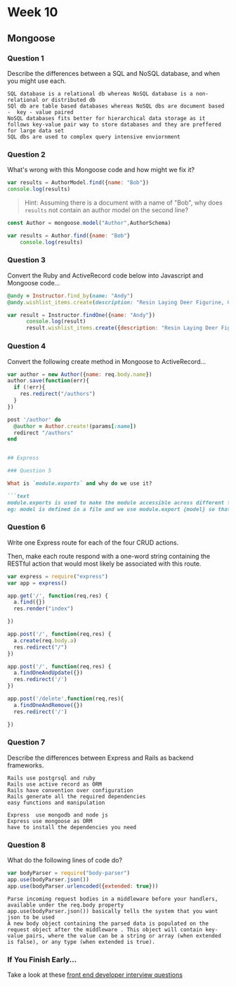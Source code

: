 # Week 10

## Mongoose

### Question 1

Describe the differences between a SQL and NoSQL database, and when you might use each.

```text
SQL database is a relational db whereas NoSQL database is a non-relational or distributed db
SQl db are table based databases whereas NoSQL dbs are document based -  key - value paired
NoSQL databases fits better for hierarchical data storage as it follows key-value pair way to store databases and they are preffered for large data set
SQL dbs are used to complex query intensive enviornment
```

### Question 2

What's wrong with this Mongoose code and how might we fix it?

```js
var results = AuthorModel.find({name: "Bob"})
console.log(results)
```

> Hint: Assuming there is a document with a name of "Bob", why does `results` not contain an author model on the second line?

```js
const Author = mongoose.model("Author",AuthorSchema)

var results = Author.find({name: "Bob"}
    console.log(results)

```

### Question 3

Convert the Ruby and ActiveRecord code below into Javascript and Mongoose code...

```rb
@andy = Instructor.find_by(name: "Andy")
@andy.wishlist_items.create(description: "Resin Laying Deer Figurine, Gold")
```

```js
var result = Instructor.findOne({name: "Andy"})
      console.log(result)
      result.wishlist_items.create({description: "Resin Laying Deer Figurine, Gold"})

```

### Question 4

Convert the following create method in Mongoose to ActiveRecord...

```js
var author = new Author({name: req.body.name})
author.save(function(err){
  if (!err){
    res.redirect("/authors")
  }
})
```

```rb
post '/author' do
  @author = Author.create!(params[:name])
  redirect "/authors"
end


## Express

### Question 5

What is `module.exports` and why do we use it?

```text
module.exports is used to make the module accessible across different files
eg: model is defined in a file and we use module.export {model} so that this model can be reffered in other files
```

### Question 6

Write one Express route for each of the four CRUD actions.

Then, make each route respond with a one-word string containing the RESTful action that would most likely be associated with this route.

```js
var express = require("express")
var app = express()

app.get('/', function(req,res) {
  a.find({})
  res.render("index")

})

app.post('/', function(req,res) {
  a.create(req.body.a)
  res.redirect("/")
})

app.post('/', function(req,res) {
  a.findOneAndUpdate({})
  res.redirect('/')
})

app.post('/delete',function(req,res){
  a.findOneAndRemove({})
  res.redirect('/')

})

```

### Question 7

Describe the differences between Express and Rails as backend frameworks.

```text
Rails use postgrsql and ruby
Rails use active record as ORM
Rails have convention over configuration
Rails generate all the required dependencies
easy functions and manipulation

Express  use mongodb and node js
Express use mongoose as ORM
have to install the dependencies you need

```

### Question 8

What do the following lines of code do?

```js
var bodyParser = require("body-parser")
app.use(bodyParser.json())
app.use(bodyParser.urlencoded({extended: true}))
```

```text
Parse incoming request bodies in a middleware before your handlers, available under the req.body property
app.use(bodyParser.json()) basically tells the system that you want json to be used
A new body object containing the parsed data is populated on the request object after the middleware . This object will contain key-value pairs, where the value can be a string or array (when extended is false), or any type (when extended is true).
```

### If You Finish Early...

Take a look at these [front end developer interview questions](https://github.com/h5bp/Front-end-Developer-Interview-Questions/blob/master/README.md)

